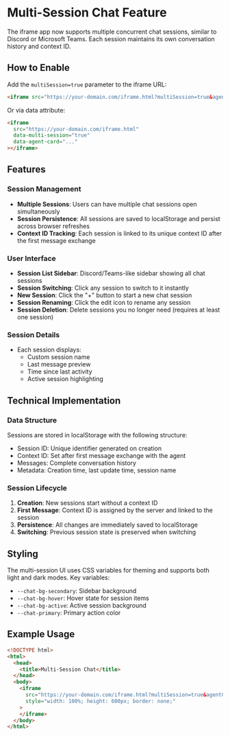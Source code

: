 # Multi-Session Chat Feature

The iframe app now supports multiple concurrent chat sessions, similar to Discord or Microsoft Teams. Each session maintains its own conversation history and context ID.

## How to Enable

Add the `multiSession=true` parameter to the iframe URL:

```html
<iframe src="https://your-domain.com/iframe.html?multiSession=true&agentCard=..."></iframe>
```

Or via data attribute:

```html
<iframe
  src="https://your-domain.com/iframe.html"
  data-multi-session="true"
  data-agent-card="..."
></iframe>
```

## Features

### Session Management

- **Multiple Sessions**: Users can have multiple chat sessions open simultaneously
- **Session Persistence**: All sessions are saved to localStorage and persist across browser refreshes
- **Context ID Tracking**: Each session is linked to its unique context ID after the first message exchange

### User Interface

- **Session List Sidebar**: Discord/Teams-like sidebar showing all chat sessions
- **Session Switching**: Click any session to switch to it instantly
- **New Session**: Click the "+" button to start a new chat session
- **Session Renaming**: Click the edit icon to rename any session
- **Session Deletion**: Delete sessions you no longer need (requires at least one session)

### Session Details

- Each session displays:
  - Custom session name
  - Last message preview
  - Time since last activity
  - Active session highlighting

## Technical Implementation

### Data Structure

Sessions are stored in localStorage with the following structure:

- Session ID: Unique identifier generated on creation
- Context ID: Set after first message exchange with the agent
- Messages: Complete conversation history
- Metadata: Creation time, last update time, session name

### Session Lifecycle

1. **Creation**: New sessions start without a context ID
2. **First Message**: Context ID is assigned by the server and linked to the session
3. **Persistence**: All changes are immediately saved to localStorage
4. **Switching**: Previous session state is preserved when switching

## Styling

The multi-session UI uses CSS variables for theming and supports both light and dark modes. Key variables:

- `--chat-bg-secondary`: Sidebar background
- `--chat-bg-hover`: Hover state for session items
- `--chat-bg-active`: Active session background
- `--chat-primary`: Primary action color

## Example Usage

```html
<!DOCTYPE html>
<html>
  <head>
    <title>Multi-Session Chat</title>
  </head>
  <body>
    <iframe
      src="https://your-domain.com/iframe.html?multiSession=true&agentCard=https://api.example.com/agent-card.json"
      style="width: 100%; height: 600px; border: none;"
    >
    </iframe>
  </body>
</html>
```
